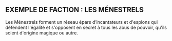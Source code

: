 ## EXEMPLE DE FACTION : LES MÉNESTRELS

Les Ménestrels forment un réseau épars d’incantateurs
et d'espions qui défendent l'égalité et s'opposent en
secret à tous les abus de pouvoir, qu'ils soient d'origine
magique ou autre.
